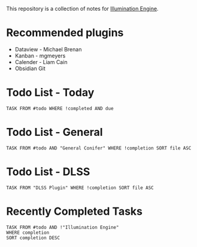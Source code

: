 This repository is a collection of notes for [Illumination Engine](https://github.com/PercentBoat4164/Illumination-Engine). 

# Recommended plugins
* Dataview - Michael Brenan
* Kanban - mgmeyers
* Calender - Liam Cain
* Obsidian Git 

# Todo List - Today
```dataview 
TASK FROM #todo WHERE !completed AND due
```
# Todo List - General

```dataview
TASK FROM #todo AND "General Conifer" WHERE !completion SORT file ASC
```
# Todo List - DLSS
```dataview
TASK FROM "DLSS Plugin" WHERE !completion SORT file ASC
```


# Recently Completed Tasks
```dataview
TASK FROM #todo AND !"Illumination Engine"
WHERE completion
SORT completion DESC
```